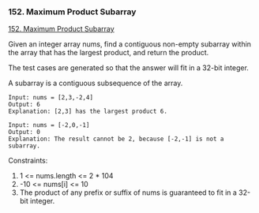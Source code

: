 ### 152. Maximum Product Subarray
[152. Maximum Product Subarray](https://leetcode.com/problems/maximum-product-subarray/)

Given an integer array nums, find a contiguous non-empty subarray within the array that has the largest product, and return the product.

The test cases are generated so that the answer will fit in a 32-bit integer.

A subarray is a contiguous subsequence of the array.

```
Input: nums = [2,3,-2,4]
Output: 6
Explanation: [2,3] has the largest product 6.
```

```
Input: nums = [-2,0,-1]
Output: 0
Explanation: The result cannot be 2, because [-2,-1] is not a subarray.
```

Constraints:

1. 1 <= nums.length <= 2 * 104
2. -10 <= nums[i] <= 10
3. The product of any prefix or suffix of nums is guaranteed to fit in a 32-bit integer.